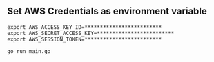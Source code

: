 ## Set AWS Credentials as environment variable

```
export AWS_ACCESS_KEY_ID=*************************
export AWS_SECRET_ACCESS_KEY=*************************
export AWS_SESSION_TOKEN=*************************
```

```
go run main.go
```